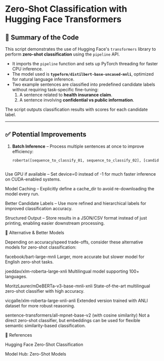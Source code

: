 
# Zero-Shot Classification with Hugging Face Transformers

## 📌 Summary of the Code
This script demonstrates the use of Hugging Face's `transformers` library to perform **zero-shot classification** using the `pipeline` API.  
- It imports the `pipeline` function and sets up PyTorch threading for faster CPU inference.  
- The model used is **`typeform/distilbert-base-uncased-mnli`**, optimized for natural language inference.  
- Two example sentences are classified into predefined candidate labels without requiring task-specific fine-tuning:
  1. A sentence related to **health insurance claim**.
  2. A sentence involving **confidential vs public information**.  

The script outputs classification results with scores for each candidate label.

---

## ✅ Potential Improvements
1. **Batch Inference** – Process multiple sentences at once to improve efficiency:
   ```python
   roberta([sequence_to_classify_01, sequence_to_classify_02], [candidate_labels_01, candidate_labels_02])



Use GPU if available – Set device=0 instead of -1 for much faster inference on CUDA-enabled systems.

Model Caching – Explicitly define a cache_dir to avoid re-downloading the model every run.

Better Candidate Labels – Use more refined and hierarchical labels for improved classification accuracy.

Structured Output – Store results in a JSON/CSV format instead of just printing, enabling easier downstream processing.

🚀 Alternative & Better Models

Depending on accuracy/speed trade-offs, consider these alternative models for zero-shot classification:

facebook/bart-large-mnli
Larger, more accurate but slower model for English zero-shot tasks.

joeddav/xlm-roberta-large-xnli
Multilingual model supporting 100+ languages.

MoritzLaurer/mDeBERTa-v3-base-mnli-xnli
State-of-the-art multilingual zero-shot classifier with high accuracy.

vicgalle/xlm-roberta-large-xnli-anli
Extended version trained with ANLI dataset for more robust reasoning.

sentence-transformers/all-mpnet-base-v2 (with cosine similarity)
Not a direct zero-shot classifier, but embeddings can be used for flexible semantic similarity-based classification.

📂 References

Hugging Face Zero-Shot Classification

Model Hub: Zero-Shot Models

